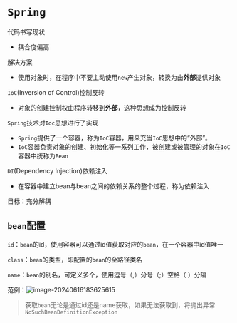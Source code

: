 # `Spring`

代码书写现状

- 耦合度偏高

解决方案

- 使用对象时，在程序中不要主动使用`new`产生对象，转换为由**外部**提供对象

`IoC`(Inversion of  Control)控制反转

- 对象的创建控制权由程序转移到**外部**，这种思想成为控制反转

`Spring`技术对`Ioc`思想进行了实现

- `Spring`提供了一个容器，称为`IoC`容器，用来充当`IoC`思想中的“外部”。
- `IoC`容器负责对象的创建、初始化等一系列工作，被创建或被管理的对象在`IoC`容器中统称为`Bean`

`DI`(Dependency Injection)依赖注入

- 在容器中建立bean与bean之间的依赖关系的整个过程，称为依赖注入

目标：充分解耦

##   `bean`配置

`id`：`bean`的id，使用容器可以通过id值获取对应的`bean`，在一个容器中id值唯一

`class`：`bean`的类型，即配置的`bean`的全路径类名

`name`：`bean`的别名，可定义多个，使用逗号（,）分号（;）空格（ ）分隔

范例：![image-20240616183625615](/home/noregret/.config/Typora/typora-user-images/image-20240616183625615.png)

> 获取`bean`无论是通过id还是name获取，如果无法获取到，将抛出异常`NoSuchBeanDefinitionException`


